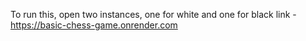 To run this, open two instances, one for white and one for black
link - https://basic-chess-game.onrender.com
